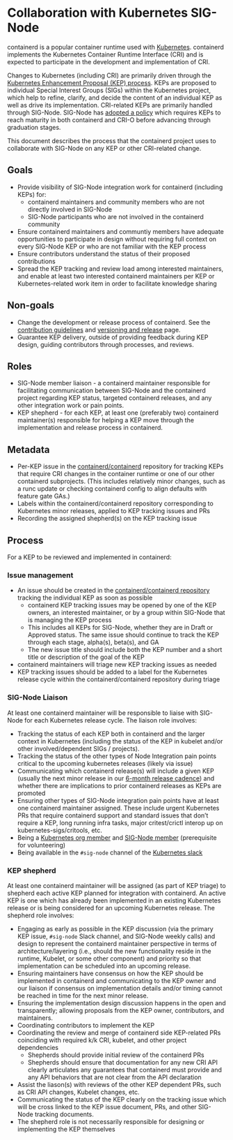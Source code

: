 # Collaboration with Kubernetes SIG-Node

containerd is a popular container runtime used with
[Kubernetes](https://kubernetes.io).  containerd implements the Kubernetes
Container Runtime Interface (CRI) and is expected to participate in the
development and implementation of CRI.

Changes to Kubernetes (including CRI) are primarily driven through the
[Kubernetes Enhancement Proposal (KEP) process](https://github.com/kubernetes/enhancements).
KEPs are proposed to individual Special Interest Groups (SIGs) within the
Kubernetes project, which help to refine, clarify, and decide the content of an
individual KEP as well as drive its implementation.  CRI-related KEPs are
primarily handled through SIG-Node.  SIG-Node has
[adopted a policy](https://www.kubernetes.dev/docs/code/cri-api-dev-policies/)
which requires KEPs to reach maturity in both containerd and CRI-O before
advancing through graduation stages.

This document describes the process that the containerd project uses to
collaborate with SIG-Node on any KEP or other CRI-related change.

## Goals

* Provide visibility of SIG-Node integration work for containerd (including
  KEPs) for:
  * containerd maintainers and community members who are not directly involved
    in SIG-Node
  * SIG-Node participants who are not involved in the containerd community
* Ensure containerd maintainers and communtiy members have adequate
  opportunities to participate in design without requiring full context on
  every SIG-Node KEP or who are not familiar with the KEP process
* Ensure contributors understand the status of their proposed contributions
* Spread the KEP tracking and review load among interested maintainers, and
  enable at least two interested containerd maintainers per KEP or
  Kubernetes-related work item in order to facilitate knowledge sharing

## Non-goals

* Change the development or release process of containerd.  See the
  [contribution guidelines](CONTRIBUTING.md) and
  [versioning and release](https://containerd.io/releases) page.
* Guarantee KEP delivery, outside of providing feedback during KEP design,
  guiding contributors through processes, and reviews.

## Roles

* SIG-Node member liaison - a containerd maintainer responsible for
  facilitating communication between SIG-Node and the containerd project
  regarding KEP status, targeted containerd releases, and any other integration
  work or pain points.
* KEP shepherd - for each KEP, at least one (preferably two) containerd
  maintainer(s) responsible for helping a KEP move through the implementation
  and release process in containerd.

## Metadata

* Per-KEP issue in the
  [containerd/containerd](https://github.com/containerd/containerd) repository
  for tracking KEPs that require CRI changes in the container
  runtime or one of our other containerd subprojects.  (This includes
  relatively minor changes, such as a runc update or checking containerd config
  to align defaults with feature gate GAs.)
* Labels within the containerd/containerd repository corresponding to
  Kubernetes minor releases, applied to KEP tracking issues and PRs
* Recording the assigned shepherd(s) on the KEP tracking issue

## Process

For a KEP to be reviewed and implemented in containerd:

### Issue management

* An issue should be created in the
  [containerd/containerd repository](https://github.com/containerd/containerd)
  tracking the individual KEP as soon as possible
  * containerd KEP tracking issues may be opened by one of the KEP owners,
    an interested maintainer, or by a group within SIG-Node that is managing
    the KEP process
  * This includes all KEPs for SIG-Node, whether they are in Draft or Approved
    status.  The same issue should continue to track the KEP through each
    stage, alpha(s), beta(s), and GA
  * The new issue title should include both the KEP number and a short title or
    description of the goal of the KEP
* containerd maintainers will triage new KEP tracking issues as needed
* KEP tracking issues should be added to a label for the Kubernetes release
  cycle within the containerd/containerd repository during triage

### SIG-Node Liaison

At least one containerd maintainer will be responsible to liaise with SIG-Node
for each Kubernetes release cycle.  The liaison role involves:

* Tracking the status of each KEP both in containerd and the larger context in
  Kubernetes (including the status of the KEP in kubelet and/or other
  involved/dependent SIGs / projects).
* Tracking the status of the other types of Node Integration pain points
  critical to the upcoming kubernetes releases (likely via issue)
* Communicating which containerd release(s) will include a given KEP (usually
  the next minor release in our
  [6-month release cadence](https://containerd.io/releases/#release-cadence))
  and whether there are implications to prior containerd releases as KEPs are
  promoted
* Ensuring other types of SIG-Node integration pain points have at least one
  containerd maintainer assigned. These include urgent Kubernetes PRs that
  require containerd support and standard issues that don’t require a KEP, long
  running infra tasks, major critest/crictl interop up on
  kubernetes-sigs/critools, etc.
* Being a
  [Kubernetes org member](https://github.com/kubernetes/community/blob/master/community-membership.md#member)
  and
  [SIG-Node member](https://github.com/kubernetes/community/blob/master/sig-node/sig-node-contributor-ladder.md)
  (prerequisite for volunteering)
* Being available in the `#sig-node` channel of the [Kubernetes slack](https://slack.kubernetes.io)

### KEP shepherd

At least one containerd maintainer will be assigned (as part of KEP triage) to
shepherd each active KEP planned for integration with containerd.  An active
KEP is one which has already been implemented in an existing Kubernetes release
or is being considered for an upcoming Kubernetes release.  The shepherd role
involves:

* Engaging as early as possible in the KEP discussion (via the primary KEP
  issue, `#sig-node` Slack channel, and SIG-Node weekly calls) and design to
  represent the containerd maintainer perspective in terms of
  architecture/layering (i.e., should the new functionality reside in the
  runtime, Kubelet, or some other component) and priority so that
  implementation can be scheduled into an upcoming release.
* Ensuring maintainers have consensus on how the KEP should be implemented in
  containerd and communicating to the KEP owner and our liaison if consensus on
  implementation details and/or timing cannot be reached in time for the next
  minor release.
* Ensuring the implementation design discussion happens in the open and
  transparently; allowing proposals from the KEP owner, contributors, and
  maintainers.
* Coordinating contributors to implement the KEP
* Coordinating the review and merge of containerd side KEP-related PRs
  coinciding with required k/k CRI, kubelet, and other project dependencies
  * Shepherds should provide initial review of the containerd PRs
  * Shepherds should ensure that documentation for any new CRI API clearly
    articulates any guarantees that containerd must provide and any API
    behaviors that are not clear from the API declaration
* Assist the liason(s) with reviews of the other KEP dependent PRs, such as CRI
  API changes, Kubelet changes, etc.
* Communicating the status of the KEP clearly on the tracking issue which will
  be cross linked to the KEP issue document, PRs, and other SIG-Node tracking
  documents.
* The shepherd role is not necessarily responsible for designing or
  implementing the KEP themselves